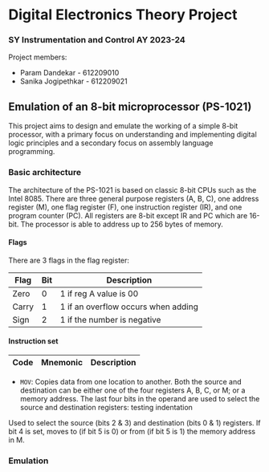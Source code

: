 # Digital Electronics Theory Project
### SY Instrumentation and Control AY 2023-24

Project members:
- Param Dandekar - 612209010
- Sanika Jogipethkar - 612209021

## Emulation of an 8-bit microprocessor (PS-1021)

This project aims to design and emulate the working of a simple 8-bit processor, with a primary focus on understanding and implementing digital logic principles and a secondary focus on assembly language programming.

### Basic architecture

The architecture of the PS-1021 is based on classic 8-bit CPUs such as the Intel 8085. There are three general purpose registers (A, B, C), one address register (M), one flag register (F), one instruction register (IR), and one program counter (PC). All registers are 8-bit except IR and PC which are 16-bit. The processor is able to address up to 256 bytes of memory.

<!-- How much memory can be addressed might change? M could be split into H and L, then 64 kilobytes could be addressed. -->

#### Flags

There are 3 flags in the flag register:

| Flag  | Bit | Description                         |
| ----- | --- | ----------------------------------- |
| Zero  | 0   | 1 if reg A value is 00              |
| Carry | 1   | 1 if an overflow occurs when adding |
| Sign  | 2   | 1 if the number is negative         |

#### Instruction set

| Code | Mnemonic | Description  |
| ---- | -------- | ------------ |

- `MOV`: Copies data from one location to another. Both the source and destination can be either one of the four registers A, B, C, or M; or a memory address. The last four bits in the operand are used to select the source and destination registers:
    testing indentation


Used to select the source (bits 2 & 3) and destination (bits 0 & 1) registers. If bit 4 is set, moves to (if bit 5 is 0) or from (if bit 5 is 1) the memory address in M.

### Emulation

